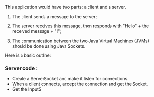 <p>This application would have two parts: a client and a server.

1. The client sends a message to the server;

2. The server receives this message, then responds with "Hello" + the received message + "!";

3. The communication between the two Java Virtual Machines (JVMs) should be done using Java Sockets. 
</p>

<p>
Here is a basic outline:

### Server code :
* Create a ServerSocket and make it listen for connections.
* When a client connects, accept the connection and get the Socket.
* Get the InputS
 </p>